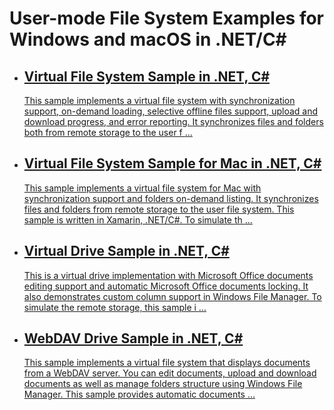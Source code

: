 
<h1>User-mode File System Examples for Windows and macOS in .NET/C#</h1>
<div class="description"></div>
<ul class="list">
<li>
<a class="link-header" href="https://github.com/ITHit/UserFileSystemSamples/tree/master/Windows/VirtualFileSystem">
<h2>Virtual File System Sample in .NET, C#</h2>
</a>

<a href="https://github.com/ITHit/UserFileSystemSamples/tree/master/Windows/VirtualFileSystem">
<p>
This sample implements a virtual file system with synchronization support, on-demand loading,&nbsp;selective offline files support, upload and download progress, and error reporting. It synchronizes files and folders both from remote storage to the user f                                            <span>...</span>
</p>
</a>
</li>
<li>
<a class="link-header" href="https://github.com/ITHit/UserFileSystemSamples/tree/master/macOS">
<h2>Virtual File System Sample for Mac in .NET, C#</h2>
</a>

<a href="https://github.com/ITHit/UserFileSystemSamples/tree/master/macOS">
<p>
This sample implements a virtual file system for Mac with synchronization support and folders on-demand listing.&nbsp;It synchronizes files and folders from remote storage to the user file system.&nbsp;This sample is&nbsp;written in Xamarin,&nbsp;.NET/C#.&nbsp;To simulate th                                            <span>...</span>
</p>
</a>
</li>
<li>
<a class="link-header" href="https://github.com/ITHit/UserFileSystemSamples/tree/master/Windows/VirtualDrive">
<h2>Virtual Drive Sample in .NET, C#</h2>
</a>

<a href="https://github.com/ITHit/UserFileSystemSamples/tree/master/Windows/VirtualDrive">
<p>
This is a virtual drive implementation with Microsoft Office documents editing support and automatic Microsoft Office documents locking. It also demonstrates custom column support in Windows File Manager.&nbsp;To simulate the remote storage, this sample i                                            <span>...</span>
</p>
</a>
</li>
<li>
<a class="link-header" href="https://github.com/ITHit/UserFileSystemSamples/tree/master/Windows/WebDAVDrive/WebDAVDrive">
<h2>WebDAV Drive Sample in .NET, C#</h2>
</a>

<a href="https://github.com/ITHit/UserFileSystemSamples/tree/master/Windows/WebDAVDrive/WebDAVDrive">
<p>
This sample implements a virtual file system that displays documents from a WebDAV server. You can edit documents, upload and download documents as well as manage folders structure using Windows File Manager. This sample provides automatic documents                                             <span>...</span>
</p>
</a>
</li>
</ul>

